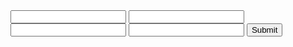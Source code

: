 <form action="prog1.php"method="post">
<input type="text" name="ex1">
<input type="text" name="ex2">
<input type="text" name="ex3">
<input type="text" name="ex5">
<input type="submit">
</form>
